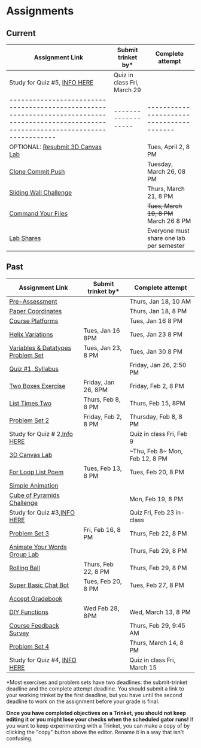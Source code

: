 # Assignments

## Current

| Assignment Link                                                                                                                           | Submit trinket by\* | Complete attempt                         |
| --- | --- | --- |
| Study for Quiz #5, [INFO HERE](https://github.com/allegheny-college-cmpsc-100-spring-2024/slides/blob/main/reminders/quiz-5.md) |  Quiz in class Fri, March 29 |  |
| ----------------------------------------------------------------------------------------------------------------------------------------- | ------------------- | ---------------------------------------- |
| OPTIONAL: [Resubmit 3D Canvas Lab](https://github.com/allegheny-college-cmpsc-100-spring-2024/slides/blob/main/reminders/lab-resubmit.md) | | Tues, April 2, 8 PM | 
|[Clone Commit Push](https://classroom.github.com/a/inFop3Mr) ||Tuesday, March 26, 08 PM|
| [Sliding Wall Challenge](https://classroom.github.com/a/wqnNGfU5)                                                                     |                     | Thurs, March 21, 8 PM                    |
| [Command Your Files](https://classroom.github.com/a/Oua4f7-l)                                                                             |                     | ~~Tues, March 19, 8 PM~~  March 26  8 PM                 |
| [Lab Shares](https://github.com/allegheny-college-cmpsc-100-spring-2024/slides/blob/main/reminders/labShares.md)                          |                     | Everyone must share one lab per semester |


## Past

| Assignment Link                                                                                                                      | Submit trinket by\* | Complete attempt               |
| ------------------------------------------------------------------------------------------------------------------------------------ | ------------------- | ------------------------------ |
| [Pre-Assessment](https://docs.google.com/forms/d/e/1FAIpQLSfI8_lGf7UB6HnVHs0JR19XtWAWmneT_HUIM1-ACb_C7mWakw/viewform?usp=sf_link)    |                     | Thurs, Jan 18, 10 AM           |
| [Paper Coordinates](https://classroom.github.com/a/tOox8MQP)                                                                         |                     | Thurs, Jan 18, 8 PM            |
| [Course Platforms](https://classroom.github.com/a/I_aPYXfe)                                                                          |                     | Tues, Jan 16 8 PM              |
| [Helix Variations](https://classroom.github.com/a/iYUubKEG)                                                                          | Tues, Jan 16 8PM    | Tues, Jan 23 8 PM              |
| [Variables & Datatypes Problem Set](https://classroom.github.com/a/UNxAOcxS)                                                         | Tues, Jan 23, 8 PM  | Tues, Jan 30 8 PM              |
| [Quiz #1, Syllabus](https://docs.google.com/forms/d/e/1FAIpQLScanSjvjOR6N-Rf6yZ-pl0gq8Pm-xRVHQ2uahtVkvkKdG-eIg/viewform?usp=sf_link) |                     | Friday, Jan 26, 2:50 PM        |
| [Two Boxes Exercise](https://classroom.github.com/a/87Sq-wos)                                                                        | Friday, Jan 26, 8PM | Friday, Feb 2, 8 PM            |
| [List Times Two](https://classroom.github.com/a/taX8ZU6t)                                                                            | Thurs, Feb 8, 8 PM  | Thurs, Feb 15, 8PM             |
| [Problem Set 2](https://classroom.github.com/a/bvROnoOH)                                                                             | Friday, Feb 2, 8 PM | Thursday, Feb 8, 8 PM          |
| Study for Quiz # 2,[Info HERE](https://github.com/allegheny-college-cmpsc-100-spring-2024/slides/blob/main/reminders/feb-9-quiz.md)  |                     | Quiz in class Fri, Feb 9       |
| [3D Canvas Lab](https://classroom.github.com/a/45BEsoro)                                                                             |                     | ~Thu, Feb 8~ Mon, Feb 12, 8 PM |
| [For Loop List Poem](https://classroom.github.com/a/48MUfU-F)                                                                        | Tues, Feb 13, 8 PM  | Tues, Feb 20, 8 PM             |
| [Simple Animation](https://classroom.github.com/a/EU6LyQlp) | | |
| [Cube of Pyramids Challenge](https://classroom.github.com/a/zrz_IC5W)                                                                |                     | Mon, Feb 19, 8 PM              |
| Study for Quiz #3,[INFO HERE](https://github.com/allegheny-college-cmpsc-100-spring-2024/slides/blob/main/reminders/quiz-3.md)       |                     | Quiz Fri, Feb 23 in-class      |
| [Problem Set 3](https://classroom.github.com/a/YirqgstC)                                                                             | Fri, Feb 16, 8 PM   | Thurs, Feb 22, 8 PM            |
| [Animate Your Words Group Lab](https://classroom.github.com/a/HdHWCaJJ)                                                                   |                     | Thurs, Feb 29, 8 PM                      |
| [Rolling Ball](https://classroom.github.com/a/AyfrQbje)                                                                                   | Thurs, Feb 22, 8 PM | Thurs, Feb 29, 8 PM                      |
| [Super Basic Chat Bot](https://classroom.github.com/a/zFgt-VMj)                                                                           | Tues, Feb 20, 8 PM  | Tues, Feb 27, 8 PM                       |
| [Accept Gradebook](https://classroom.github.com/a/7dLK4j3-)                                                                               |                     |                                          |
| [DIY Functions](https://classroom.github.com/a/iCIuKx1Y)                                                                                  | Wed Feb 28, 8PM     | Wed, March 13, 8 PM                      |
| [Course Feedback Survey](https://docs.google.com/forms/d/e/1FAIpQLSciC4qjeHVpMU3mrBb7DDafB6i_96lPj37Ye9oei5rKWzbsnA/viewform?usp=sf_link) |                     | Thurs, Feb 29, 9:45 AM                   |
| [Problem Set 4](https://classroom.github.com/a/o3j_EDOb)                                                                                  |                     | Thurs, March 14, 8 PM                    |
| Study for Quiz #4, [INFO HERE](https://github.com/allegheny-college-cmpsc-100-spring-2024/slides/blob/main/reminders/quiz-4.md)           |                     | Quiz in class Fri, March 15              |

\*Most exercises and problem sets have two deadlines: the submit-trinket deadline and the complete attempt deadline. You should submit a link to your working trinket by the first deadline, but you have until the second deadline to work on the assignment before your grade is final.

**Once you have completed objectives on a Trinket, you should not keep editing it or you might lose your checks when the scheduled gator runs!** If you want to keep experimenting with a Trinket, you can make a copy of by clicking the "copy" button above the editor. Rename it in a way that isn't confusing.

